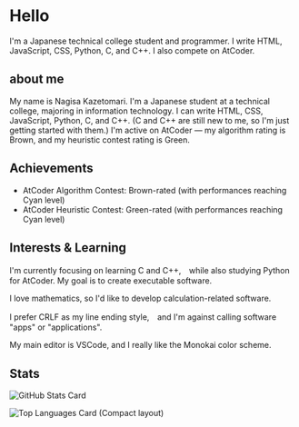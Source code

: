 # Hello

I'm a Japanese technical college student and programmer. I write HTML, JavaScript, CSS, Python, C, and C++. I also compete on AtCoder.

## about me

My name is Nagisa Kazetomari.
I'm a Japanese student at a technical college, majoring in information technology.
I can write HTML, CSS, JavaScript, Python, C, and C++.
(C and C++ are still new to me, so I'm just getting started with them.)
I'm active on AtCoder — my algorithm rating is Brown, and my heuristic contest rating is Green.

## Achievements

- AtCoder Algorithm Contest: Brown-rated (with performances reaching Cyan level)
- AtCoder Heuristic Contest: Green-rated (with performances reaching Cyan level)

## Interests & Learning

I'm currently focusing on learning C and C++,　while also studying Python for AtCoder.
My goal is to create executable software.

I love mathematics, so I'd like to develop calculation-related software.

I prefer CRLF as my line ending style,　and I'm against calling software "apps" or "applications".

My main editor is VSCode, and I really like the Monokai color scheme.

## Stats

![GitHub Stats Card](https://github-readme-stats.vercel.app/api?username=kztmrngs&theme=monokai)

![Top Languages Card (Compact layout)](https://github-readme-stats.vercel.app/api/top-langs/?username=kztmrngs&theme=monokai&layout=compact)
